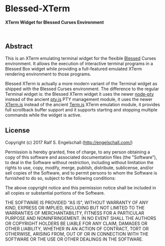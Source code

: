 
Blessed-XTerm
=============

**XTerm Widget for Blessed Curses Environment**

<p/>
<img src="https://nodei.co/npm/blessed-xterm.png?downloads=true&stars=true" alt=""/>

<p/>
<img src="https://david-dm.org/rse/blessed-xterm.png" alt=""/>

Abstract
--------

This is an XTerm emulating terminal widget for the flexible
[Blessed](https://github.com/chjj/blessed) Curses environment. It allows
the execution of interactive terminal programs in a Blessed Box widget
while providing a full-featured emulated XTerm rendering environment to
those programs.

Blessed XTerm is actually a more modern variant of the Terminal widget
as shipped with the Blessed Curses environment. The difference to the
regular Terminal widget is: the Blessed XTerm widget it uses the newer
[node-pty](https://github.com/Tyriar/node-pty) instead of the ancient
[pty.js](https://github.com/chjj/pty.js/) PTY management module, it
uses the newer [XTerm.js](https://xtermjs.org/) instead of the ancient
[Term.js](https://github.com/chjj/term.js/) XTerm emulation module, it
provides full scrollback buffer support and it supports starting and
stopping multiple commands while the widget is active.

License
-------

Copyright (c) 2017 Ralf S. Engelschall (http://engelschall.com/)

Permission is hereby granted, free of charge, to any person obtaining
a copy of this software and associated documentation files (the
"Software"), to deal in the Software without restriction, including
without limitation the rights to use, copy, modify, merge, publish,
distribute, sublicense, and/or sell copies of the Software, and to
permit persons to whom the Software is furnished to do so, subject to
the following conditions:

The above copyright notice and this permission notice shall be included
in all copies or substantial portions of the Software.

THE SOFTWARE IS PROVIDED "AS IS", WITHOUT WARRANTY OF ANY KIND,
EXPRESS OR IMPLIED, INCLUDING BUT NOT LIMITED TO THE WARRANTIES OF
MERCHANTABILITY, FITNESS FOR A PARTICULAR PURPOSE AND NONINFRINGEMENT.
IN NO EVENT SHALL THE AUTHORS OR COPYRIGHT HOLDERS BE LIABLE FOR ANY
CLAIM, DAMAGES OR OTHER LIABILITY, WHETHER IN AN ACTION OF CONTRACT,
TORT OR OTHERWISE, ARISING FROM, OUT OF OR IN CONNECTION WITH THE
SOFTWARE OR THE USE OR OTHER DEALINGS IN THE SOFTWARE.

